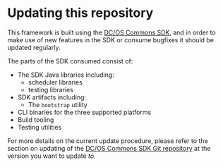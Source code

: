 # Updating this repository

This framework is built using the [DC/OS Commons SDK](https://github.com/mesosphere/dcos-commons), and in order to make use of new features in the SDK or consume bugfixes it should be updated regularly.

The parts of the SDK consumed consist of:
* The SDK Java libraries including:
    * scheduler libraries
    * testing libraries
* SDK artifacts including:
    * The `bootstrap` utility
* CLI binaries for the three supported platforms
* Build tooling
* Testing utilities

For more details on the current update procedure, please refer to the section on updating of
the [DC/OS Commons SDK Git repository](https://github.com/mesosphere/dcos-commons)
at the version you want to update _to_.
